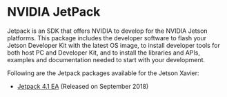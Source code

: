 # NVIDIA JetPack
Jetpack is an SDK that offers NVIDIA to develop for the NVIDIA Jetson platforms. This package includes the developer software to flash your Jetson Developer Kit with the latest OS image, to install developer tools for both host PC and Developer Kit, and to install the libraries and APIs, examples and documentation needed to start with your development.


Following are the Jetpack packages available for the Jetson Xavier:

- [Jetpack 4.1 EA]() (Released on September 2018)